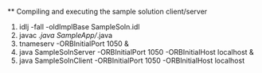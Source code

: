 ** Compiling and executing the sample solution client/server

1. idlj -fall -oldImplBase SampleSoln.idl
2. javac *.java SampleApp/*.java
3. tnameserv -ORBInitialPort 1050 &
4. java SampleSolnServer -ORBInitialPort 1050 -ORBInitialHost localhost &
5. java SampleSolnClient -ORBInitialPort 1050 -ORBInitialHost localhost
